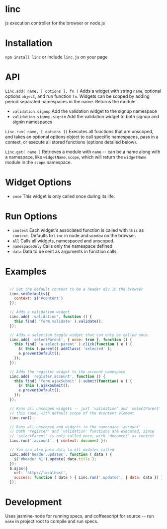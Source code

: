 linc
====

js execution controller for the browser or node.js

Installation
====
`npm install linc` or include `linc.js` on your page

API
====

`Linc.add( name, [ options ], fn )` Adds a widget with string `name`, optional options `object`, and run function `fn`. Widgets can be scoped by adding period separated namespaces in the name. Returns the module.
  * `validation.signup` Add the validation widget to the signup namespace
  * `validation.signup.signin` Add the validation widget to both signup and signin namespaces

`Linc.run( name, [ options ])` Executes all functions that are unscoped, and takes an optional options object to call specific namespaces, pass in a context, or execute all stored functions (options detailed below).

`Linc.get( name )` Retrieves a module with `name` -- can be a name along with a namespace, like `widgetName.scope`, which will return the `widgetName` module in the `scope` namespace.

Widget Options
====
* `once` This widget is only called once during its life.

Run Options
====
* `context` Each widget's associated function is called with `this` as `context`. Defaults to `Linc` in node and `window` on the browser.
* `all` Calls all widgets, namespaced and unscoped.
* `namespaceOnly` Calls only the namespace defined
* `data` Data to be sent as arguments in function calls

Examples
====

```javascript

  // Set the default context to be a header div in the browser
  Linc.setDefaults({
    context: $('#content')
  });

  // Adds a validation widget 
  Linc.add( 'validation', function () {
    this.find( 'form.validate' ).validate();
  });

  // Adds a selection toggle widget that can only be called once.
  Linc.add( 'selectParent', { once: true }, function () {
    this.find( 'a.select-parent' ).click(function ( e ) {
      $( this ).parent().addClass( 'selected' );
      e.preventDefault();
    });
  });

  // Adds the register widget to the account namespace
  Linc.add( 'register.account', function () {
    this.find( 'form.ajaxSubmit' ).submit(function( e ) {
      $( this ).ajaxSubmit();
      e.preventDefault();
    });
  });

  // Runs all unscoped widgets -- just 'validation' and 'selectParent' in
  // this case, with default scope of the #content element
  Linc.run();

  // Runs all unscoped and widgets in the namespace 'account' --
  // both 'register' and 'validation' functions are executed, since
  // 'selectParent' is only called once, with 'document' as context
  Linc.run('.account', { context: document });

  // You can also pass data to all modules called
  Linc.add('header.updates', function ( data ) {
    $('#header h1').update( data.title );
  });
  $.ajax({
    url: 'http://localhost',
    success: function ( data ) { Linc.run('.updates', { data: data }) }
  });
```

Development
====

Uses jasmine-node for running specs, and coffeescript for source -- run `make` in project root to compile and run specs.
